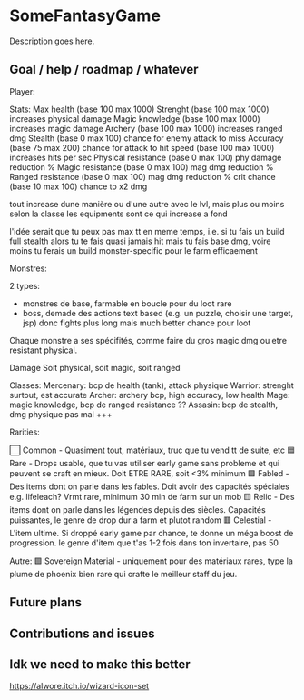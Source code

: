 # SomeFantasyGame

Description goes here.

## Goal / help / roadmap / whatever

Player:

Stats:
Max health (base 100 max 1000)
Strenght (base 100 max 1000) increases physical damage
Magic knowledge (base 100 max 1000) increases magic damage
Archery (base 100 max 1000) increases ranged dmg
Stealth (base 0 max 100) chance for enemy attack to miss
Accuracy (base 75 max 200) chance for attack to hit
speed (base 100 max 1000) increases hits per sec
Physical resistance (base 0 max 100) phy damage reduction %
Magic resistance (base 0 max 100) mag dmg reduction %
Ranged resistance (base 0 max 100) mag dmg reduction %
crit chance (base 10 max 100) chance to x2 dmg

tout increase dune manière ou d'une autre avec le lvl, mais plus ou moins selon la classe
les equipments sont ce qui increase a fond

l'idée serait que tu peux pas max tt en meme temps, i.e. si tu fais un build full stealth alors tu te fais quasi jamais hit mais tu fais base dmg, voire moins
tu ferais un build monster-specific pour le farm efficaement

Monstres:

2 types:

- monstres de base, farmable en boucle pour du loot rare
- boss, demade des actions text based (e.g. un puzzle, choisir une target, jsp) donc fights plus long mais much better chance pour loot

Chaque monstre a ses spécifités, comme faire du gros magic dmg ou etre resistant physical.

Damage
Soit physical, soit magic, soit ranged

Classes:
Mercenary: bcp de health (tank), attack physique
Warrior: strenght surtout, est accurate
Archer: archery bcp, high accuracy, low health
Mage: magic knowledge, bcp de ranged resistance ??
Assasin: bcp de stealth, dmg physique pas mal
+++

Rarities:

⬜️ Common - Quasiment tout, matériaux, truc que tu vend tt de suite, etc
🟦 Rare - Drops usable, que tu vas utiliser early game sans probleme et qui peuvent se craft en mieux. Doit ETRE RARE, soit <3% minimum
🟪 Fabled - Des items dont on parle dans les fables. Doit avoir des capacités spéciales e.g. lifeleach? Vrmt rare, minimum 30 min de farm sur un mob
🟨 Relic - Des items dont on parle dans les légendes depuis des siècles. Capacités puissantes, le genre de drop dur a farm et plutot random
🟥 Celestial - L'item ultime. Si droppé early game par chance, te donne un méga boost de progression. le genre d'item que t'as 1-2 fois dans ton invertaire, pas 50

Autre: 🟩 Sovereign Material - uniquement pour des matériaux rares, type la plume de phoenix bien rare qui crafte le meilleur staff du jeu.

## Future plans

## Contributions and issues

## Idk we need to make this better

https://alwore.itch.io/wizard-icon-set
